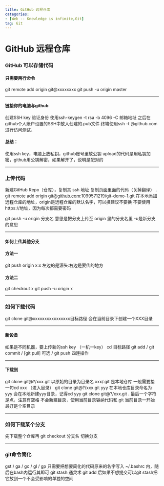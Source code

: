 ```yaml
---
title: GitHub 远程仓库
categories: 
- [Web -- Knowledge is infinite,Git]
tag: Git
---
```

# GitHub 远程仓库
### GitHub 可以存储代码
#### 只需要两行命令
git remote add origin git@xxxxxxxx
git push -u origin master

---

#### 链接你的电脑与github
创建SSH key 验证身份
使用ssh-keygen -t rsa -b 4096 -C 邮箱地址
之后在github个人账户设置的SSH中放入创建的.pub文件
终端使用ssh -t @github.com 进行访问测试，
#### 总结：
使用ssh key，电脑上放私钥，github账号里放公钥
upload的代码是用私钥加密，github用公钥解密，如果解开了，说明是配对的

---

### 上传代码
新建GitHub Repo（仓库），复制其 ssh 地址
复制页面里面的代码（关掉翻译）
.
git remote add origin git@github.com:1099571219/git-demo-1.git
在本地添加远程仓库的地址，origin是远程仓库的默认名字，可以换建议不要换
不要使用https://地址，因为每次都需要密码

git push -u origin 分支名 意思是把分支上传至 origin 里的分支名里
-u是新分支的意思

---

#### 如何上传其他分支
#### 方法一
git push origin x:x 左边的是源头:右边是要传的地方
#### 方法二
git checkout x
git push -u origin x

---

### 如何下载代码
git clone git@xxxxxxxxxxxxxxxx目标路径 会在当前目录下创建一个XXX目录

---

#### 新设备
如果是不同机器，要上传新的ssh key （一机一key）
cd 目标路径
git add / git  commit / [git pull] 可选 / git push 四连操作

---

#### 下载到
git clone git@?/xxx.git 以原始的目录为目录名
xxx/.git 是本地仓库
一般需要接一句cd xxx （进入目录）
git clone git@?/xxx.git yyy 在本地仓库目录命名为yyy
会在本地新建yyy目录，记得cd yyy
git clone git@?/xxx.git .
最后一个字符是点，注意有空格
不会新建目录，使用当前目录容纳代码和.git
当前目录一开始最好是个空目录

---

### 如何下载某个分支
先下载整个仓库再 git checkout 分支名 切换分支

---

### git命令简化
gst / ga / gc / gl / gp 
只需要把想要简化的代码原来的名字写入 ~/.bashrc 内，随后在bash内运行其即可
git stash 通灵术 git add 后如果不想提交可以git stash把它放到一个不会受影响的单独的空间



